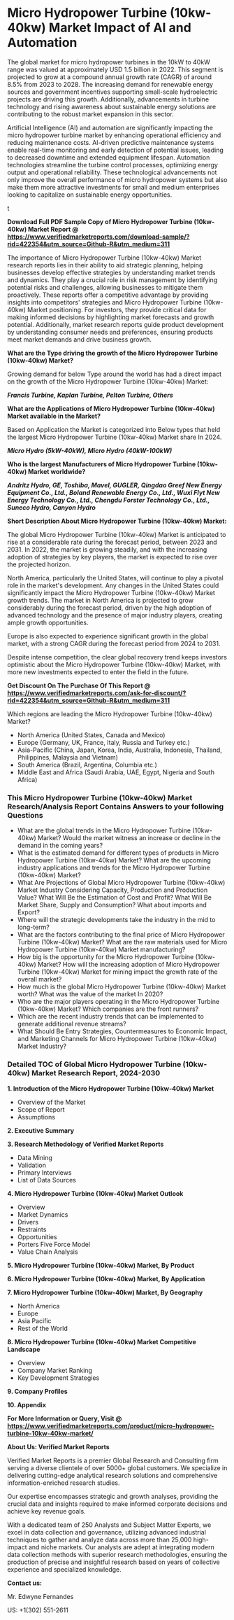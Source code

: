 <meta name="title" content="Global Micro Hydropower Turbine (10kw-40kw) Market Impact of AI and Automation"><meta name="description" content="The global market for micro hydropower turbines in the 10kW to 40kW range was valued at approximately USD 1.5 billion in 2022. This segment is projected to grow at a c"><meta name="title" content="Micro Hydropower Turbine (10kw-40kw) Market Size, Share, Scope, Trends, Growth, Opportunities, Analysis, Forecast"><h1>Micro Hydropower Turbine (10kw-40kw) Market Impact of AI and Automation</h1><p>The global market for micro hydropower turbines in the 10kW to 40kW range was valued at approximately USD 1.5 billion in 2022. This segment is projected to grow at a compound annual growth rate (CAGR) of around 8.5% from 2023 to 2028. The increasing demand for renewable energy sources and government incentives supporting small-scale hydroelectric projects are driving this growth. Additionally, advancements in turbine technology and rising awareness about sustainable energy solutions are contributing to the robust market expansion in this sector.</p><p>Artificial Intelligence (AI) and automation are significantly impacting the micro hydropower turbine market by enhancing operational efficiency and reducing maintenance costs. AI-driven predictive maintenance systems enable real-time monitoring and early detection of potential issues, leading to decreased downtime and extended equipment lifespan. Automation technologies streamline the turbine control processes, optimizing energy output and operational reliability. These technological advancements not only improve the overall performance of micro hydropower systems but also make them more attractive investments for small and medium enterprises looking to capitalize on sustainable energy opportunities.</p>t</p><p id="" class=""><strong>Download Full PDF Sample Copy of Micro Hydropower Turbine (10kw-40kw) Market Report @ <a href="https://www.verifiedmarketreports.com/download-sample/?rid=422354&utm_source=Github-R&utm_medium=311" target="_blank">https://www.verifiedmarketreports.com/download-sample/?rid=422354&utm_source=Github-R&utm_medium=311</a></strong></p><p>The importance of&nbsp;Micro Hydropower Turbine (10kw-40kw) Market research reports lies in their ability to aid strategic planning, helping businesses develop effective strategies by understanding market trends and dynamics. They play a crucial role in risk management by identifying potential risks and challenges, allowing businesses to mitigate them proactively. These reports offer a competitive advantage by providing insights into competitors' strategies and Micro Hydropower Turbine (10kw-40kw) Market positioning. For investors, they provide critical data for making informed decisions by highlighting market forecasts and growth potential. Additionally, market research reports guide product development by understanding consumer needs and preferences, ensuring products meet market demands and drive business growth.</p><p><strong>What are the&nbsp;Type driving the growth of the Micro Hydropower Turbine (10kw-40kw) Market?</strong></p><p id="" class="">Growing demand for below Type around the world has had a direct impact on the growth of the Micro Hydropower Turbine (10kw-40kw) Market:</p><em><strong>Francis Turbine, Kaplan Turbine, Pelton Turbine, Others</strong></em></p><strong>What are the&nbsp;Applications&nbsp;of Micro Hydropower Turbine (10kw-40kw) Market available in the Market?</strong></p><p id="" class="">Based on Application the Market is categorized into Below types that held the largest Micro Hydropower Turbine (10kw-40kw) Market share In 2024.</p><em><strong>Micro Hydro (5kW-40kW), Micro Hydro (40kW-100kW)</strong></em></p><strong>Who is the largest Manufacturers of Micro Hydropower Turbine (10kw-40kw) Market worldwide?</strong></p><p><em><strong>Andritz Hydro, GE, Toshiba, Mavel, GUGLER, Qingdao Greef New Energy Equipment Co., Ltd., Boland Renewable Energy Co., Ltd., Wuxi Flyt New Energy Technology Co., Ltd., Chengdu Forster Technology Co., Ltd., Suneco Hydro, Canyon Hydro</strong></em></p><p id="" class=""><strong>Short Description About Micro Hydropower Turbine (10kw-40kw) Market:</strong></p><p>The global Micro Hydropower Turbine (10kw-40kw) Market is anticipated to rise at a considerable rate during the forecast period, between 2023 and 2031. In 2022, the market is growing steadily, and with the increasing adoption of strategies by key players, the market is expected to rise over the projected horizon.</p><p>North America, particularly the United States, will continue to play a pivotal role in the market's development. Any changes in the United States could significantly impact the Micro Hydropower Turbine (10kw-40kw) Market growth trends. The market in North America is projected to grow considerably during the forecast period, driven by the high adoption of advanced technology and the presence of major industry players, creating ample growth opportunities.</p><p>Europe is also expected to experience significant growth in the global market, with a strong CAGR during the forecast period from 2024 to 2031.</p><p>Despite intense competition, the clear global recovery trend keeps investors optimistic about the Micro Hydropower Turbine (10kw-40kw) Market, with more new investments expected to enter the field in the future.</p><p id="" class=""><strong>Get Discount On The Purchase Of This Report @ <a href="https://www.verifiedmarketreports.com/ask-for-discount/?rid=422354&utm_source=Github-R&utm_medium=311" target="_blank">https://www.verifiedmarketreports.com/ask-for-discount/?rid=422354&utm_source=Github-R&utm_medium=311</a></strong></p>Which regions are leading the Micro Hydropower Turbine (10kw-40kw) Market?</p><ul><li>North America (United States, Canada and Mexico)</li><li>Europe (Germany, UK, France, Italy, Russia and Turkey etc.)</li><li>Asia-Pacific (China, Japan, Korea, India, Australia, Indonesia, Thailand, Philippines, Malaysia and Vietnam)</li><li>South America (Brazil, Argentina, Columbia etc.)</li><li>Middle East and Africa (Saudi Arabia, UAE, Egypt, Nigeria and South Africa)</li></ul><h3 id="" class="">This Micro Hydropower Turbine (10kw-40kw) Market Research/Analysis Report Contains Answers to your following Questions</h3><ul><li>What are the global trends in the Micro Hydropower Turbine (10kw-40kw) Market? Would the market witness an increase or decline in the demand in the coming years?</li><li>What is the estimated demand for different types of products in Micro Hydropower Turbine (10kw-40kw) Market? What are the upcoming industry applications and trends for the Micro Hydropower Turbine (10kw-40kw) Market?</li><li>What Are Projections of Global Micro Hydropower Turbine (10kw-40kw) Market Industry Considering Capacity, Production and Production Value? What Will Be the Estimation of Cost and Profit? What Will Be Market Share, Supply and Consumption? What about imports and Export?</li><li>Where will the strategic developments take the industry in the mid to long-term?</li><li>What are the factors contributing to the final price of Micro Hydropower Turbine (10kw-40kw) Market? What are the raw materials used for Micro Hydropower Turbine (10kw-40kw) Market manufacturing?</li><li>How big is the opportunity for the Micro Hydropower Turbine (10kw-40kw) Market? How will the increasing adoption of Micro Hydropower Turbine (10kw-40kw) Market for mining impact the growth rate of the overall market?</li><li>How much is the global Micro Hydropower Turbine (10kw-40kw) Market worth? What was the value of the market In 2020?</li><li>Who are the major players operating in the Micro Hydropower Turbine (10kw-40kw) Market? Which companies are the front runners?</li><li>Which are the recent industry trends that can be implemented to generate additional revenue streams?</li><li>What Should Be Entry Strategies, Countermeasures to Economic Impact, and Marketing Channels for Micro Hydropower Turbine (10kw-40kw) Market Industry?</li></ul><h3 id="" class="">Detailed TOC of Global Micro Hydropower Turbine (10kw-40kw) Market Research Report, 2024-2030</h3><p id="" class=""><strong>1. Introduction of the Micro Hydropower Turbine (10kw-40kw) Market</strong></p><ul><li>Overview of the Market</li><li>Scope of Report</li><li>Assumptions</li></ul><p id="" class=""><strong>2. Executive Summary</strong></p><p id="" class=""><strong>3. Research Methodology of Verified Market Reports</strong></p><ul><li>Data Mining</li><li>Validation</li><li>Primary Interviews</li><li>List of Data Sources</li></ul><p id="" class=""><strong>4. Micro Hydropower Turbine (10kw-40kw) Market Outlook</strong></p><ul><li>Overview</li><li>Market Dynamics</li><li>Drivers</li><li>Restraints</li><li>Opportunities</li><li>Porters Five Force Model</li><li>Value Chain Analysis</li></ul><p id="" class=""><strong>5. Micro Hydropower Turbine (10kw-40kw) Market, By Product</strong></p><p id="" class=""><strong>6. Micro Hydropower Turbine (10kw-40kw) Market, By Application</strong></p><p id="" class=""><strong>7. Micro Hydropower Turbine (10kw-40kw) Market, By Geography</strong></p><ul><li>North America</li><li>Europe</li><li>Asia Pacific</li><li>Rest of the World</li></ul><p id="" class=""><strong>8. Micro Hydropower Turbine (10kw-40kw) Market Competitive Landscape</strong></p><ul><li>Overview</li><li>Company Market Ranking</li><li>Key Development Strategies</li></ul><p id="" class=""><strong>9. Company Profiles</strong></p><p id="" class=""><strong>10. Appendix</strong></p><p id="" class=""><strong>For More Information or Query, Visit @ <a href="https://www.verifiedmarketreports.com/product/micro-hydropower-turbine-10kw-40kw-market/" target="_blank">https://www.verifiedmarketreports.com/product/micro-hydropower-turbine-10kw-40kw-market/</a></strong></p><p id="" class=""><strong>About Us: Verified Market Reports</strong></p><p id="" class="">Verified Market Reports is a premier Global Research and Consulting firm serving a diverse clientele of over 5000+ global customers. We specialize in delivering cutting-edge analytical research solutions and comprehensive information-enriched research studies.</p><p id="" class="">Our expertise encompasses strategic and growth analyses, providing the crucial data and insights required to make informed corporate decisions and achieve key revenue goals.</p><p id="" class="">With a dedicated team of 250 Analysts and Subject Matter Experts, we excel in data collection and governance, utilizing advanced industrial techniques to gather and analyze data across more than 25,000 high-impact and niche markets. Our analysts are adept at integrating modern data collection methods with superior research methodologies, ensuring the production of precise and insightful research based on years of collective experience and specialized knowledge.</p><p id="" class=""><strong>Contact us:</strong></p><p id="" class="">Mr. Edwyne Fernandes</p><p id="" class="">US: +1(302) 551-2611</p>